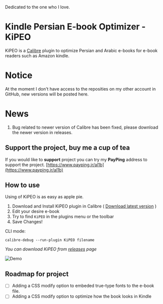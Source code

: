 Dedicated to the one who I love.

# Kindle Persian E-book Optimizer - KiPEO

KiPEO is a [Calibre](http://calibre-ebook.com/) plugin to optimize Persian and Arabic e-books for e-book readers such as Amazon kindle.

# Notice
At the moment I don't have access to the reposities on my other account in GitHub, new versions will be posted here.

# News

1. Bug related to newer version of Calibre has been fixed, please download the newer version in releases.

## Support the project, buy me a cup of tea
If you would like to **support** project you can try my **PayPing** address to support the project.
[https://www.payping.ir/al1b](https://www.payping.ir/al1b)

## How to use

Using of KiPEO is as easy as apple pie.

1. Download and Install KiPEO plugin in Calibre ( [Download latest version](https://github.com/al1b/Calibre-KiPEO/releases/download/0.0.2/Calibre-KiPEO_0.0.2.zip) )
2. Edit your desire e-book
3. Try to find `KiPEO` in the plugins menu or the toolbar
4. Save Changes!

CLI mode:
```
calibre-debug --run-plugin KiPEO filename
```
*You can download KiPEO from [releases](https://github.com/al1b/Calibre-KiPEO/releases/) page*

![Demo](https://raw.githubusercontent.com/al1b/Calibre-KiPEO/master/KiPEO-demo.gif)

## Roadmap for project

- [ ] Adding a CSS modify option to embeded true-type fonts to the e-book file.
- [ ] Adding a CSS modify option to optimize how the book looks in Kindle
